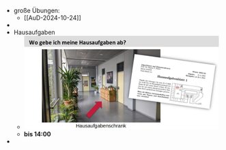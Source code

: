 - große Übungen:
	- [[AuD-2024-10-24]]
-
- Hausaufgaben
	- ![image.png](../assets/image_1729763511217_0.png)
	- **bis 14:00**
-